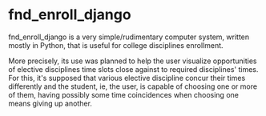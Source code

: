 fnd_enroll_django
===================

fnd_enroll_django is a very simple/rudimentary computer system, written mostly in Python, that is useful for college disciplines enrollment.

More precisely, its use was planned to help the user visualize opportunities of elective disciplines time slots close against to required disciplines' times.  For this, it's supposed that various elective discipline concur their times differently and the student, ie, the user, is capable of choosing one or more of them, having possibly some time coincidences when choosing one means giving up another.
